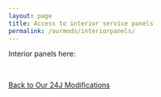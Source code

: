 ```yaml
---
layout: page
title: Access to interior service panels
permalink: /ourmods/interiorpanels/
---
```


Interior panels here:

<br>

[Back to Our 24J Modifications](/ourmods/)


